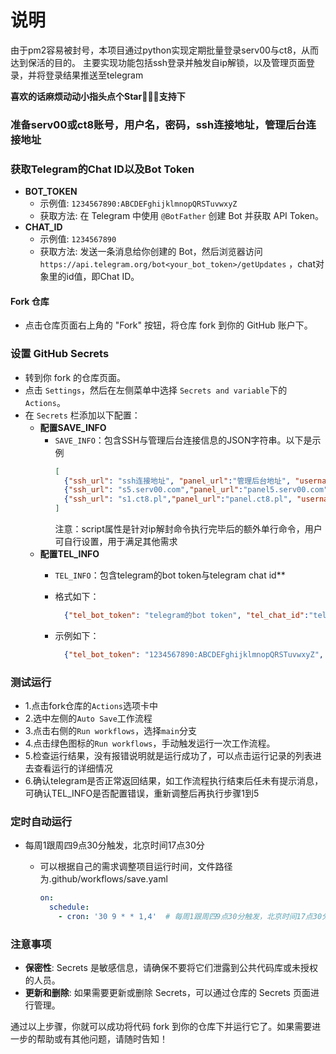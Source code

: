 
# 说明 
由于pm2容易被封号，本项目通过python实现定期批量登录serv00与ct8，从而达到保活的目的。
主要实现功能包括ssh登录并触发自ip解锁，以及管理页面登录，并将登录结果推送至telegram

**喜欢的话麻烦动动小指头点个Star🌟🌟🌟支持下**

### 准备serv00或ct8账号，用户名，密码，ssh连接地址，管理后台连接地址

### 获取Telegram的Chat ID以及Bot Token
- **BOT_TOKEN**
    - 示例值: `1234567890:ABCDEFghijklmnopQRSTuvwxyZ`
    - 获取方法: 在 Telegram 中使用 `@BotFather` 创建 Bot 并获取 API Token。
- **CHAT_ID**
    - 示例值: `1234567890`
    - 获取方法: 发送一条消息给你创建的 Bot，然后浏览器访问 `https://api.telegram.org/bot<your_bot_token>/getUpdates` ，chat对象里的id值，即Chat ID。

#### Fork 仓库
- 点击仓库页面右上角的 "Fork" 按钮，将仓库 fork 到你的 GitHub 账户下。


### 设置 GitHub Secrets
- 转到你 fork 的仓库页面。
- 点击 `Settings`，然后在左侧菜单中选择 `Secrets and variable`下的`Actions`。
- 在 `Secrets` 栏添加以下配置：
  - **配置SAVE_INFO**
    - `SAVE_INFO`：包含SSH与管理后台连接信息的JSON字符串。以下是示例
      ```json
      [
        {"ssh_url": "ssh连接地址", "panel_url":"管理后台地址", "username": "用户名", "password": "密码","script": "额外命令"},
        {"ssh_url": "s5.serv00.com","panel_url":"panel5.serv00.com", "username": "user", "password": "password"},
        {"ssh_url": "s1.ct8.pl","panel_url":"panel.ct8.pl", "username": "user6", "password": "password6","script": "bash <(curl -s https://raw.githubusercontent.com/marzzd/serv00-ct8-save/main/script.sh)"}
      ]
      ```
      注意：script属性是针对ip解封命令执行完毕后的额外单行命令，用户可自行设置，用于满足其他需求
  - **配置TEL_INFO**
    - `TEL_INFO`：包含telegram的bot token与telegram chat id**
    - 格式如下：

      ```json
        {"tel_bot_token": "telegram的bot token", "tel_chat_id":"telegram的chat id"}
      ```
    - 示例如下：
      ```json
        {"tel_bot_token": "1234567890:ABCDEFghijklmnopQRSTuvwxyZ", "tel_chat_id":"1234567890"}
      ```

### 测试运行

- 1.点击fork仓库的`Actions`选项卡中
- 2.选中左侧的`Auto Save`工作流程
- 3.点击右侧的`Run workflows`，选择`main`分支
- 4.点击绿色图标的`Run workflows`，手动触发运行一次工作流程。
- 5.检查运行结果，没有报错说明就是运行成功了，可以点击运行记录的列表进去查看运行的详细情况
- 6.确认telegram是否正常返回结果，如工作流程执行结束后任未有提示消息，可确认TEL_INFO是否配置错误，重新调整后再执行步骤1到5

### 定时自动运行

- 每周1跟周四9点30分触发，北京时间17点30分

  - 可以根据自己的需求调整项目运行时间，文件路径为.github/workflows/save.yaml

    ```yaml
    on:
      schedule:
        - cron: '30 9 * * 1,4'  # 每周1跟周四9点30分触发，北京时间17点30分
    ```
  

### 注意事项

- **保密性**: Secrets 是敏感信息，请确保不要将它们泄露到公共代码库或未授权的人员。
- **更新和删除**: 如果需要更新或删除 Secrets，可以通过仓库的 Secrets 页面进行管理。

通过以上步骤，你就可以成功将代码 fork 到你的仓库下并运行它了。如果需要进一步的帮助或有其他问题，请随时告知！
